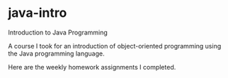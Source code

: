 # java-intro
Introduction to Java Programming

A course I took for an introduction of object-oriented programming using the Java programming language.

Here are the weekly homework assignments I completed.
